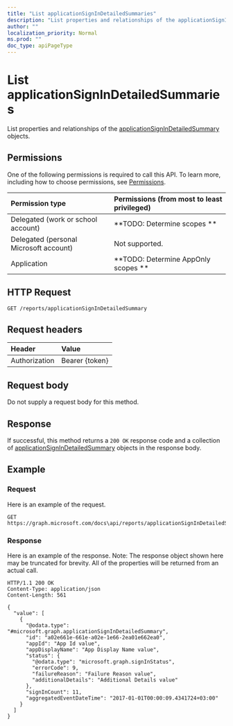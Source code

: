 ```yaml
---
title: "List applicationSignInDetailedSummaries"
description: "List properties and relationships of the applicationSignInDetailedSummary objects."
author: ""
localization_priority: Normal
ms.prod: ""
doc_type: apiPageType
---
```


# List applicationSignInDetailedSummaries

List properties and relationships of the [applicationSignInDetailedSummary](../resources/applicationsignindetailedsummary.md) objects.

## Permissions
One of the following permissions is required to call this API. To learn more, including how to choose permissions, see [Permissions](/concepts/permissions-reference.md).

|Permission type|Permissions (from most to least privileged)|
|:---|:---|
|Delegated (work or school account)|**TODO: Determine scopes **|
|Delegated (personal Microsoft account)|Not supported.|
|Application|**TODO: Determine AppOnly scopes **|

## HTTP Request
<!-- {
  "blockType": "ignored"
}
-->
``` http
GET /reports/applicationSignInDetailedSummary
```

## Request headers
|Header|Value|
|:---|:---|
|Authorization|Bearer {token}|

## Request body
Do not supply a request body for this method.

## Response
If successful, this method returns a `200 OK` response code and a collection of [applicationSignInDetailedSummary](../resources/applicationsignindetailedsummary.md) objects in the response body.

## Example

### Request
Here is an example of the request.
<!-- {
  "blockType": "request",
  "name": "get_applicationsignindetailedsummary"
}
-->
``` http
GET https://graph.microsoft.com/docs\api/reports/applicationSignInDetailedSummary
```

### Response
Here is an example of the response. Note: The response object shown here may be truncated for brevity. All of the properties will be returned from an actual call.
<!-- {
  "blockType": "response",
  "truncated": true,
  "@odata.type": "collection(microsoft.graph.applicationsignindetailedsummary)"
}
-->
``` http
HTTP/1.1 200 OK
Content-Type: application/json
Content-Length: 561

{
  "value": [
    {
      "@odata.type": "#microsoft.graph.applicationSignInDetailedSummary",
      "id": "a02e661e-661e-a02e-1e66-2ea01e662ea0",
      "appId": "App Id value",
      "appDisplayName": "App Display Name value",
      "status": {
        "@odata.type": "microsoft.graph.signInStatus",
        "errorCode": 9,
        "failureReason": "Failure Reason value",
        "additionalDetails": "Additional Details value"
      },
      "signInCount": 11,
      "aggregatedEventDateTime": "2017-01-01T00:00:09.4341724+03:00"
    }
  ]
}
```


